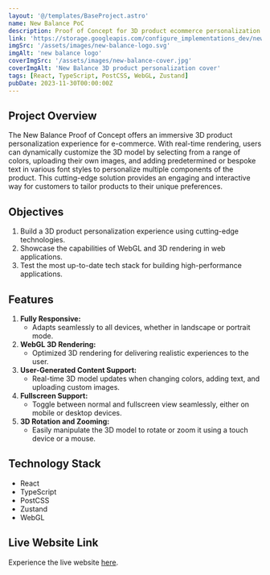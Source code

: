 ```yaml
---
layout: '@/templates/BaseProject.astro'
name: New Balance PoC
description: Proof of Concept for 3D product ecommerce personalization.
link: 'https://storage.googleapis.com/configure_implementations_dev/new-balance/index.html?workflow=dev'
imgSrc: '/assets/images/new-balance-logo.svg'
imgAlt: 'new balance logo'
coverImgSrc: '/assets/images/new-balance-cover.jpg'
coverImgAlt: 'New Balance 3D product personalization cover'
tags: [React, TypeScript, PostCSS, WebGL, Zustand]
pubDate: 2023-11-30T00:00:00Z
---
```

## Project Overview

The New Balance Proof of Concept offers an immersive 3D product personalization experience for e-commerce. With real-time rendering, users can dynamically customize the 3D model by selecting from a range of colors, uploading their own images, and adding predetermined or bespoke text in various font styles to personalize multiple components of the product. This cutting-edge solution provides an engaging and interactive way for customers to tailor products to their unique preferences.

## Objectives

1. Build a 3D product personalization experience using cutting-edge technologies.
2. Showcase the capabilities of WebGL and 3D rendering in web applications.
3. Test the most up-to-date tech stack for building high-performance applications.

## Features

1. **Fully Responsive:**
   - Adapts seamlessly to all devices, whether in landscape or portrait mode.
2. **WebGL 3D Rendering:**
   - Optimized 3D rendering for delivering realistic experiences to the user.
3. **User-Generated Content Support:**
   - Real-time 3D model updates when changing colors, adding text, and uploading custom images.
4. **Fullscreen Support:**
   - Toggle between normal and fullscreen view seamlessly, either on mobile or desktop devices.
5. **3D Rotation and Zooming:**
   - Easily manipulate the 3D model to rotate or zoom it using a touch device or a mouse.

## Technology Stack

- React
- TypeScript
- PostCSS
- Zustand
- WebGL

## Live Website Link

Experience the live website [here](https://storage.googleapis.com/configure_implementations_dev/new-balance/index.html?workflow=dev).